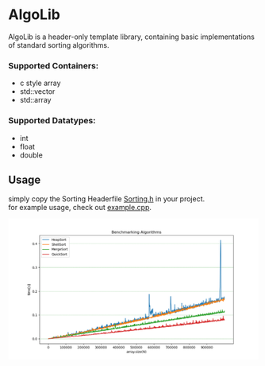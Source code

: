 # AlgoLib
AlgoLib is a header-only template library, containing basic implementations of standard sorting algorithms.

### Supported Containers:
* c style array
* std::vector
* std::array

### Supported Datatypes:
* int
* float
* double

## Usage  
simply copy the Sorting Headerfile [Sorting.h](https://github.com/D4ve-R/AlgoLib/blob/main/sorting.h) in your project.  
for example usage, check out [example.cpp](https://github.com/D4ve-R/AlgoLib/blob/main/example.cpp).

  ![image of benchmark](https://github.com/D4ve-R/AlgoLib/blob/main/benchmark.png)
